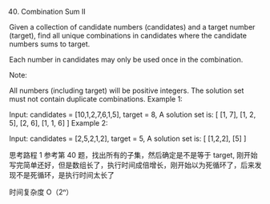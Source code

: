 40. Combination Sum II

Given a collection of candidate numbers (candidates) and a target number (target), find all unique combinations in candidates where the candidate numbers sums to target.

Each number in candidates may only be used once in the combination.

Note:

All numbers (including target) will be positive integers.
The solution set must not contain duplicate combinations.
Example 1:

Input: candidates = [10,1,2,7,6,1,5], target = 8,
A solution set is:
[
[1, 7],
[1, 2, 5],
[2, 6],
[1, 1, 6]
]
Example 2:

Input: candidates = [2,5,2,1,2], target = 5,
A solution set is:
[
[1,2,2],
[5]
]

思考路程
1 参考第 40 题，找出所有的子集，然后确定是不是等于 target,
刚开始写完简单还好，但是数组长了，执行时间成倍增长，刚开始以为死循环了，后来发现不是死循环，是执行时间太长了

时间复杂度 O（2ⁿ）
